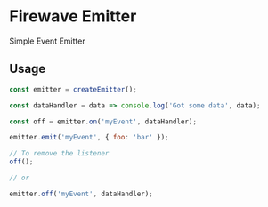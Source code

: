 # Firewave Emitter

Simple Event Emitter

## Usage

```js
const emitter = createEmitter();

const dataHandler = data => console.log('Got some data', data);

const off = emitter.on('myEvent', dataHandler);

emitter.emit('myEvent', { foo: 'bar' });

// To remove the listener
off();

// or

emitter.off('myEvent', dataHandler);
```
